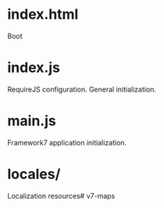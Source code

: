 # index.html

Boot

# index.js

RequireJS configuration. General initialization.

# main.js

Framework7 application initialization.

# locales/

Localization resources# v7-maps
